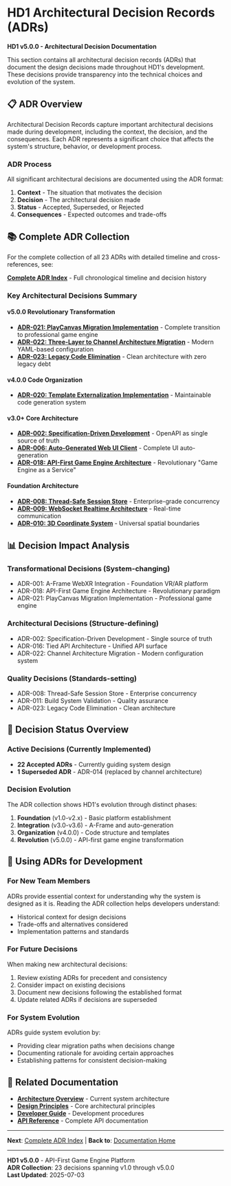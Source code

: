 # HD1 Architectural Decision Records (ADRs)

**HD1 v5.0.0 - Architectural Decision Documentation**

This section contains all architectural decision records (ADRs) that document the design decisions made throughout HD1's development. These decisions provide transparency into the technical choices and evolution of the system.

## 📋 **ADR Overview**

Architectural Decision Records capture important architectural decisions made during development, including the context, the decision, and the consequences. Each ADR represents a significant choice that affects the system's structure, behavior, or development process.

### **ADR Process**
All significant architectural decisions are documented using the ADR format:
1. **Context** - The situation that motivates the decision
2. **Decision** - The architectural decision made
3. **Status** - Accepted, Superseded, or Rejected
4. **Consequences** - Expected outcomes and trade-offs

## 📚 **Complete ADR Collection**

For the complete collection of all 23 ADRs with detailed timeline and cross-references, see:

**[Complete ADR Index](adr/README.md)** - Full chronological timeline and decision history

### **Key Architectural Decisions Summary**

#### **v5.0.0 Revolutionary Transformation**
- **[ADR-021: PlayCanvas Migration Implementation](adr/ADR-021-PlayCanvas-Migration-Implementation.md)** - Complete transition to professional game engine
- **[ADR-022: Three-Layer to Channel Architecture Migration](adr/ADR-022-Three-Layer-to-Channel-Architecture-Migration.md)** - Modern YAML-based configuration
- **[ADR-023: Legacy Code Elimination](adr/ADR-023-Legacy-Code-Elimination-v5.md)** - Clean architecture with zero legacy debt

#### **v4.0.0 Code Organization**
- **[ADR-020: Template Externalization Implementation](adr/ADR-020-Template-Externalization-Implementation.md)** - Maintainable code generation system

#### **v3.0+ Core Architecture**
- **[ADR-002: Specification-Driven Development](adr/ADR-002-Specification-Driven-Development.md)** - OpenAPI as single source of truth
- **[ADR-006: Auto-Generated Web UI Client](adr/ADR-006-Auto-Generated-Web-UI-Client.md)** - Complete UI auto-generation
- **[ADR-018: API-First Game Engine Architecture](adr/ADR-018-API-First-Game-Engine-Architecture.md)** - Revolutionary "Game Engine as a Service"

#### **Foundation Architecture**
- **[ADR-008: Thread-Safe Session Store](adr/ADR-008-Thread-Safe-Session-Store.md)** - Enterprise-grade concurrency
- **[ADR-009: WebSocket Realtime Architecture](adr/ADR-009-WebSocket-Realtime-Architecture.md)** - Real-time communication
- **[ADR-010: 3D Coordinate System](adr/ADR-010-3D-Coordinate-System.md)** - Universal spatial boundaries

## 📊 **Decision Impact Analysis**

### **Transformational Decisions** (System-changing)
- ADR-001: A-Frame WebXR Integration - Foundation VR/AR platform
- ADR-018: API-First Game Engine Architecture - Revolutionary paradigm
- ADR-021: PlayCanvas Migration Implementation - Professional game engine

### **Architectural Decisions** (Structure-defining)
- ADR-002: Specification-Driven Development - Single source of truth
- ADR-016: Tied API Architecture - Unified API surface
- ADR-022: Channel Architecture Migration - Modern configuration system

### **Quality Decisions** (Standards-setting)
- ADR-008: Thread-Safe Session Store - Enterprise concurrency
- ADR-011: Build System Validation - Quality assurance
- ADR-023: Legacy Code Elimination - Clean architecture

## 🔄 **Decision Status Overview**

### **Active Decisions** (Currently Implemented)
- **22 Accepted ADRs** - Currently guiding system design
- **1 Superseded ADR** - ADR-014 (replaced by channel architecture)

### **Decision Evolution**
The ADR collection shows HD1's evolution through distinct phases:
1. **Foundation** (v1.0-v2.x) - Basic platform establishment
2. **Integration** (v3.0-v3.6) - A-Frame and auto-generation
3. **Organization** (v4.0.0) - Code structure and templates
4. **Revolution** (v5.0.0) - API-first game engine transformation

## 🎯 **Using ADRs for Development**

### **For New Team Members**
ADRs provide essential context for understanding why the system is designed as it is. Reading the ADR collection helps developers understand:
- Historical context for design decisions
- Trade-offs and alternatives considered
- Implementation patterns and standards

### **For Future Decisions**
When making new architectural decisions:
1. Review existing ADRs for precedent and consistency
2. Consider impact on existing decisions
3. Document new decisions following the established format
4. Update related ADRs if decisions are superseded

### **For System Evolution**
ADRs guide system evolution by:
- Providing clear migration paths when decisions change
- Documenting rationale for avoiding certain approaches
- Establishing patterns for consistent decision-making

## 📖 **Related Documentation**

- **[Architecture Overview](../architecture/overview.md)** - Current system architecture
- **[Design Principles](../architecture/design-principles.md)** - Core architectural principles
- **[Developer Guide](../developer-guide/README.md)** - Development procedures
- **[API Reference](../reference/api-specification.md)** - Complete API documentation

---

**Next**: [Complete ADR Index](adr/README.md) | **Back to**: [Documentation Home](../README.md)

---

**HD1 v5.0.0** - API-First Game Engine Platform  
**ADR Collection**: 23 decisions spanning v1.0 through v5.0.0  
**Last Updated**: 2025-07-03